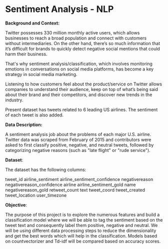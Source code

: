 # Sentiment Analysis - NLP
**Background and Context:**

Twitter possesses 330 million monthly active users, which allows businesses to reach a broad population and connect with customers without intermediaries. On the other hand, there’s so much information that it’s difficult for brands to quickly detect negative social mentions that could harm their business.

That's why sentiment analysis/classification, which involves monitoring emotions in conversations on social media platforms, has become a key strategy in social media marketing.

Listening to how customers feel about the product/service on Twitter allows companies to understand their audience, keep on top of what’s being said about their brand and their competitors, and discover new trends in the industry.

Present dataset has tweets related to 6 leading US airlines. The sentiment of each tweet is also added.

**Data Description:**

A sentiment analysis job about the problems of each major U.S. airline. Twitter data was scraped from February of 2015 and contributors were asked to first classify positive, negative, and neutral tweets, followed by categorizing negative reasons (such as "late flight" or "rude service").

**Dataset**:

The dataset has the following columns:

tweet_id
airline_sentiment
airline_sentiment_confidence
negativereason
negativereason_confidence
airline
airline_sentiment_gold
name
negativereason_gold retweet_count text tweet_coord tweet_created tweet_location user_timezone

**Objective**:

The purpose of this project is to explore the numerous features and build a classification model where we will be able to tag the sentiment based on the tweet text and consequently label them positive, negative and neutral. We will be using different data processing steps to reduce the dimensionality and get the best words which will help in the classification. Models based on countvectorizer and Td-idf will be compared based on accuracy scores.
